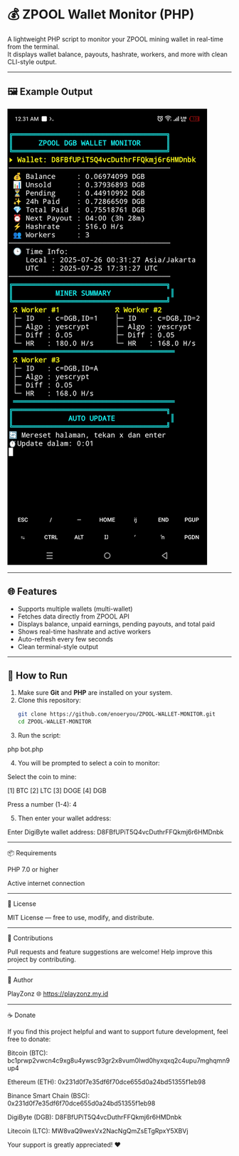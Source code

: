 # 💰 ZPOOL Wallet Monitor (PHP)

A lightweight PHP script to monitor your ZPOOL mining wallet in real-time from the terminal.  
It displays wallet balance, payouts, hashrate, workers, and more with clean CLI-style output.

---

## 🖼️ Example Output

![ZPOOL Wallet Monitor Screenshot](https://github.com/enoeryou/ZPOOL-WALLET-MONITOR/blob/main/screenshot/Screenshot_20250726-003131.jpg?raw=true)

---

## 🌐 Features

- Supports multiple wallets (multi-wallet)
- Fetches data directly from ZPOOL API
- Displays balance, unpaid earnings, pending payouts, and total paid
- Shows real-time hashrate and active workers
- Auto-refresh every few seconds
- Clean terminal-style output

---

## 🚀 How to Run

1. Make sure **Git** and **PHP** are installed on your system.
2. Clone this repository:
   ```bash
   git clone https://github.com/enoeryou/ZPOOL-WALLET-MONITOR.git
   cd ZPOOL-WALLET-MONITOR

3. Run the script:

php bot.php


4. You will be prompted to select a coin to monitor:

Select the coin to mine:

[1] BTC
[2] LTC
[3] DOGE
[4] DGB

Press a number (1-4): 4


5. Then enter your wallet address:

Enter DigiByte wallet address:
D8FBfUPiT5Q4vcDuthrFFQkmj6r6HMDnbk




---

📦 Requirements

PHP 7.0 or higher

Active internet connection



---

📄 License

MIT License — free to use, modify, and distribute.


---

🤝 Contributions

Pull requests and feature suggestions are welcome!
Help improve this project by contributing.


---

👤 Author

PlayZonz
🌐 https://playzonz.my.id

---

☕ Donate

If you find this project helpful and want to support future development, feel free to donate:

Bitcoin (BTC):
bc1prwp2vwcn4c9xg8u4ywsc93gr2x8vum0lwd0hyxqxq2c4upu7mghqmn9up4

Ethereum (ETH):
0x231d0f7e35df6f70dce655d0a24bd51355f1eb98

Binance Smart Chain (BSC):
0x231d0f7e35df6f70dce655d0a24bd51355f1eb98

DigiByte (DGB):
D8FBfUPiT5Q4vcDuthrFFQkmj6r6HMDnbk

Litecoin (LTC):
MW8vaQ9wexVx2NacNgQmZsETgRpxY5XBVj


Your support is greatly appreciated! ❤️
